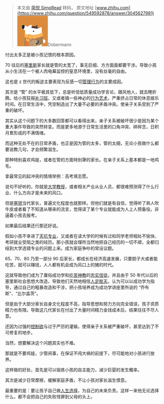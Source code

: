 > 本文由 [简悦 SimpRead](http://ksria.com/simpread/) 转码， 原文地址 [www.zhihu.com](https://www.zhihu.com/question/549592878/answer/3045627981) ![224e8eafe7bba988c04fbbaba2115b4d_MD5](../assets/224e8eafe7bba988c04fbbaba2115b4d_MD5.png)Dobermann

付出太多正是被小孩记恨的根本原因。

70 往后的[塞里斯](https://www.zhihu.com/search?q=%E5%A1%9E%E9%87%8C%E6%96%AF&search_source=Entity&hybrid_search_source=Entity&hybrid_search_extra=%7B%22sourceType%22%3A%22answer%22%2C%22sourceId%22%3A3045627981%7D)家长就是管的太宽了，事无巨细、方方面面都要干涉。导致小孩从小生活在一个被人肉电幕监控的窒息环境里，没有丝毫的自由。

这也是 z 世代的叛逆主要表现为反感一切[管理行为](https://www.zhihu.com/search?q=%E7%AE%A1%E7%90%86%E8%A1%8C%E4%B8%BA&search_source=Entity&hybrid_search_source=Entity&hybrid_search_extra=%7B%22sourceType%22%3A%22answer%22%2C%22sourceId%22%3A3045627981%7D)的主要成因。

其次是 “管” 的水平极其低下，总是听信低质量成功学言论，跟风他人，就去瞎折腾。给小孩狂报[补习班](https://www.zhihu.com/search?q=%E8%A1%A5%E4%B9%A0%E7%8F%AD&search_source=Entity&hybrid_search_source=Entity&hybrid_search_extra=%7B%22sourceType%22%3A%22answer%22%2C%22sourceId%22%3A3045627981%7D)，又或者搞一些神必的[行为艺术](https://www.zhihu.com/search?q=%E8%A1%8C%E4%B8%BA%E8%89%BA%E6%9C%AF&search_source=Entity&hybrid_search_source=Entity&hybrid_search_extra=%7B%22sourceType%22%3A%22answer%22%2C%22sourceId%22%3A3045627981%7D)，严重挤占日常的休息娱乐时间。在日常生活中，凭空制造出了大量不必要的矛盾冲突。使亲子关系受到了严重的破坏。

其实从这个问题下的大多数回答都可以看得出来，亲子关系被破坏很少是因为某个重大事件导致的突然转变。而是更多地源于日常生活里的口角冲突、碎碎念，日积月累形成的不满情绪。

而这种无处不在的日常矛盾，也正是因为管的太多，管的太细，无论小孩做什么都要说教几句，才会频繁滋生。

那种特别喜欢鸡娃，或者在管的方面特别犟的家长。在亲子关系上基本都是一地鸡毛。

拿最常见的起冲突的情境举例：高考填志愿。

说句不好听的，你就是[大学教授](https://www.zhihu.com/search?q=%E5%A4%A7%E5%AD%A6%E6%95%99%E6%8E%88&search_source=Entity&hybrid_search_source=Entity&hybrid_search_extra=%7B%22sourceType%22%3A%22answer%22%2C%22sourceId%22%3A3045627981%7D)，或者相关产业从业人员，都很难预测得了什么行业、什么方向才是未来的风口。

但是[塞虢](https://www.zhihu.com/search?q=%E5%A1%9E%E8%99%A2&search_source=Entity&hybrid_search_source=Entity&hybrid_search_extra=%7B%22sourceType%22%3A%22answer%22%2C%22sourceId%22%3A3045627981%7D)当代家长，普遍文化程度也就那样。但他们就是有自信，觉得听了熟人吹牛皮或者看了不知道从哪来的流言，觉得读了某个专业就能成为人上人预备役。非逼着小孩去报考。

如果最后结果还行那还好说。

假如小孩不幸进了[天坑专业](https://www.zhihu.com/search?q=%E5%A4%A9%E5%9D%91%E4%B8%93%E4%B8%9A&search_source=Entity&hybrid_search_source=Entity&hybrid_search_extra=%7B%22sourceType%22%3A%22answer%22%2C%22sourceId%22%3A3045627981%7D)，又或者在读大学的时候有过和同学老师相处不愉快、考研就业受阻之类的经历。那小孩就会理所当然地把自己经历的一切不顺，全都归结到大学选错专业的问题上来。成为家庭争吵的常设议题。

65、70、80 乃至一部分 90 后家长，都成长在经济高速发展，只要胆子大或者能吃苦，就可以赚钱，人人都有机会成为风口上的猪的时代。

这就导致他们成为了庸俗成功学和[吃苦神教](https://www.zhihu.com/search?q=%E5%90%83%E8%8B%A6%E7%A5%9E%E6%95%99&search_source=Entity&hybrid_search_source=Entity&hybrid_search_extra=%7B%22sourceType%22%3A%22answer%22%2C%22sourceId%22%3A3045627981%7D)的[忠实信徒](https://www.zhihu.com/search?q=%E5%BF%A0%E5%AE%9E%E4%BF%A1%E5%BE%92&search_source=Entity&hybrid_search_source=Entity&hybrid_search_extra=%7B%22sourceType%22%3A%22answer%22%2C%22sourceId%22%3A3045627981%7D)。并且由于 50 年代以后的塞里斯社会思想大改造，导致他们天然地相信[人定胜天](https://www.zhihu.com/search?q=%E4%BA%BA%E5%AE%9A%E8%83%9C%E5%A4%A9&search_source=Entity&hybrid_search_source=Entity&hybrid_search_extra=%7B%22sourceType%22%3A%22answer%22%2C%22sourceId%22%3A3045627981%7D)。认为可以以成功学为指导，通过自己的粗暴改造和干涉，把小孩培养成为成功学讲座里所说的 “乔布斯”、“比尔盖茨”。

但是由于大部分家长自身文化程度不高，指导思想和努力方向完全错误，孩子资质精力也有限。导致这几代家长在付出了大量时间精力金钱成本后，结果往往不尽人意。

还因为过强的[控制欲](https://www.zhihu.com/search?q=%E6%8E%A7%E5%88%B6%E6%AC%B2&search_source=Entity&hybrid_search_source=Entity&hybrid_search_extra=%7B%22sourceType%22%3A%22answer%22%2C%22sourceId%22%3A3045627981%7D)与过于严厉的灌输，使得亲子关系被严重破坏，甚至达到了不可修复的地步。

当然，想要解决这个问题其实也不难。

那就是不要鸡娃，少管闲事，在保证不闯大祸的前提下，尽可能地对小孩进行放养。

这样做的好处，首先是可以锻炼小孩的自主能力，减少巨婴的发生概率。

其次是减少日常摩擦，缓解家庭矛盾，不让小孩对家长滋生恨意。

最重要的是：要让孩子自己做[人生选择](https://www.zhihu.com/search?q=%E4%BA%BA%E7%94%9F%E9%80%89%E6%8B%A9&search_source=Entity&hybrid_search_source=Entity&hybrid_search_extra=%7B%22sourceType%22%3A%22answer%22%2C%22sourceId%22%3A3045627981%7D)，为自己的未来负责。这样一来他无论选择什么，都不会把自己的失败怪罪到父母的头上。